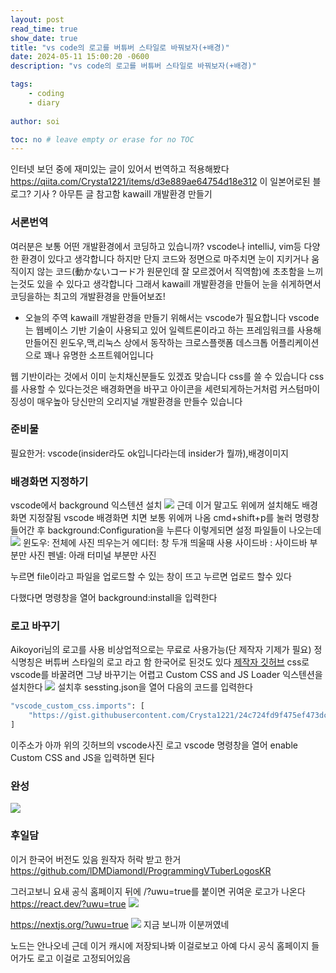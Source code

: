 ```yaml
---
layout: post
read_time: true
show_date: true
title: "vs code의 로고를 버튜버 스타일로 바꿔보자(+배경)"
date: 2024-05-11 15:00:20 -0600
description: "vs code의 로고를 버튜버 스타일로 바꿔보자(+배경)"

tags: 
    - coding
    - diary
 
author: soi

toc: no # leave empty or erase for no TOC
---
```


인터넷 보던 중에 재미있는 글이 있어서 번역하고 적용해봤다 
https://qiita.com/Crysta1221/items/d3e889ae64754d18e312
이 일본어로된 블로그? 기사 ? 아무튼 글 참고함
kawaill 개발환경 만들기 

### 서론번역
여러분은 보통 어떤 개발환경에서 코딩하고 있습니까?
vscode나 intelliJ, vim등 다양한 환경이 있다고 생각합니다 하지만 단지 코드와 정면으로 마주치면 눈이 지키거나 움직이지 않는 코드(動かないコード가 원문인데 잘 모르겠어서 직역함)에 초초함을 느끼는것도 있을 수 있다고 생각합니다 
그래서 kawaill 개발환경을 만들어 눈을 쉬게하면서 코딩을하는 최고의 개발환경을 만들어보죠!

- 오늘의 주역
kawaill 개발환경을 만들기 위해서는 vscode가 필요합니다 vscode는 웹베이스 기반 기술이 사용되고 있어 일렉트론이라고 하는 프레임워크를 사용해 만들어진 윈도우,맥,리눅스 상에서 동작하는 크로스플랫폼 데스크톱 어플리케이션으로 꽤나 유명한 소프트웨어입니다 

웹 기반이라는 것에서 이미 눈치채신분들도 있겠죠 맞습니다 css를 쓸 수 있습니다 
css를 사용할 수 있다는것은 배경화면을 바꾸고 아이콘을 세련되게하는거처럼 커스텀마이징성이 매우높아 당신만의 오리지널 개발환경을 만들수 있습니다 

### 준비물
필요한거: vscode(insider라도 ok입니다라는데 insider가 뭘까),배경이미지

### 배경화면 지정하기 
vscode에서 background 익스텐션 설치 
![](https://velog.velcdn.com/images/soijeongg/post/6664a34d-e608-4aca-ab84-e57ed77827d5/image.png)
근데 이거 말고도 위에꺼 설치해도 배경화면 지정잘됨
vscode 배경화면 치면 보통 위에꺼 나옴
cmd+shift+p를 눌러 명령창 들어간 후 background:Configuration을 누른다 
이렇게되면 설정 파일들이 나오는데 
![](https://velog.velcdn.com/images/soijeongg/post/7f7b88d5-7421-40e3-ab3b-a252511ecf7b/image.png)
윈도우: 전체에 사진 띄우는거 
에디터: 창 두개 띄울때 사용
사이드바 : 사이드바 부분만 사진
펜넬: 아래 터미널 부분만 사진

누르면 file이라고 파일을 업로드할 수 있는 창이 뜨고 누르면 업로드 할수 있다 

다했다면 명령창을 열어 background:install을 입력한다 

### 로고 바꾸기 
Aikoyori님의 로고를 사용
비상업적으로는 무료로 사용가능(단 제작자 기제가 필요)
정식명칭은 버튜버 스타일의 로고 라고 함 한국어로 된것도 있다 
[제작자 깃허브](https://github.com/Aikoyori/ProgrammingVTuberLogos/tree/main?tab=readme-ov-file)
css로 vscode를 바꿀려면 그냥 바꾸기는 어렵고 Custom CSS and JS Loader 익스텐션을 설치한다 
![](https://velog.velcdn.com/images/soijeongg/post/790c5e46-fbe5-4305-afe8-3fb061734492/image.png)
설치후 sessting.json을 열어 다음의 코드를 입력한다 
```bash
"vscode_custom_css.imports": [
    "https://gist.githubusercontent.com/Crysta1221/24c724fd9f475ef473dcf2c3d551b8c3/raw/a9e6920e39d78eeb43ea448d36a8eb215bbbbf35/style.css"
]
```
이주소가 아까 위의 깃허브의 vscode사진 로고 
vscode 명령창을 열어 enable Custom CSS and JS을 입력하면 된다 
### 완성
![](https://velog.velcdn.com/images/soijeongg/post/5c7db6bc-e306-4c4e-a94b-d43192b8ddb2/image.png)
### 후일담
이거 한국어 버전도 있음 원작자 허락 받고 한거
https://github.com/lDMDiamondl/ProgrammingVTuberLogosKR

그러고보니 요새 공식 홈페이지 뒤에 /?uwu=true를 붙이면 귀여운 로고가 나온다 
https://react.dev/?uwu=true
![](https://velog.velcdn.com/images/soijeongg/post/e74617a3-fde7-42d6-a780-618d6e7925cc/image.png)

https://nextjs.org/?uwu=true
![](https://velog.velcdn.com/images/soijeongg/post/945401f9-7576-4fc0-b13a-11e2c42f3e10/image.png)
지금 보니까 이분꺼였네 

노드는 안나오네 
근데 이거 캐시에 저장되나봐 이걸로보고 아예 다시 공식 홈페이지 들어가도 로고 이걸로 고정되어있음

